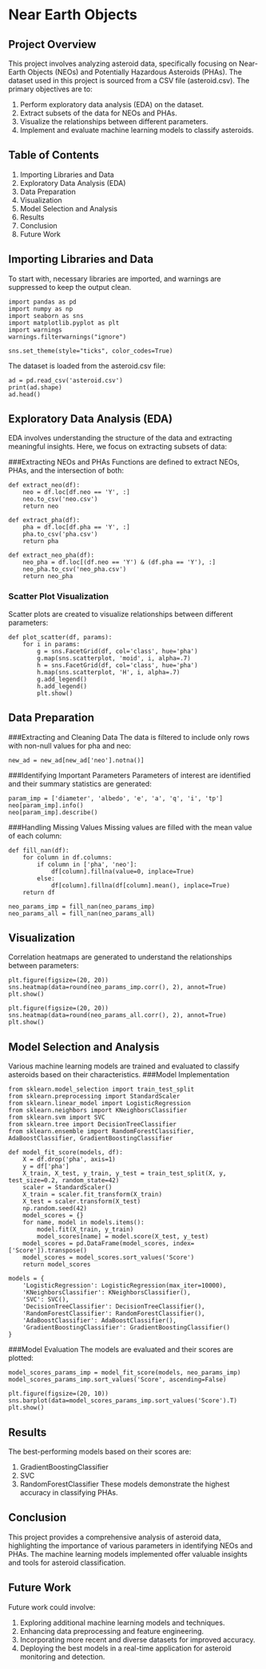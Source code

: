 # **Near Earth Objects**
## **Project Overview**
This project involves analyzing asteroid data, specifically focusing on Near-Earth Objects (NEOs) and Potentially Hazardous Asteroids (PHAs). The dataset used in this project is sourced from a CSV file (asteroid.csv). The primary objectives are to:
1. Perform exploratory data analysis (EDA) on the dataset.
2. Extract subsets of the data for NEOs and PHAs.
3. Visualize the relationships between different parameters.
4. Implement and evaluate machine learning models to classify asteroids.

## **Table of Contents**
1. Importing Libraries and Data
2. Exploratory Data Analysis (EDA)
3. Data Preparation
4. Visualization
5. Model Selection and Analysis
6. Results
7. Conclusion
8. Future Work

## Importing Libraries and Data
To start with, necessary libraries are imported, and warnings are suppressed to keep the output clean.
```
import pandas as pd
import numpy as np
import seaborn as sns
import matplotlib.pyplot as plt
import warnings
warnings.filterwarnings("ignore")

sns.set_theme(style="ticks", color_codes=True)
```

The dataset is loaded from the asteroid.csv file:
```
ad = pd.read_csv('asteroid.csv')
print(ad.shape)
ad.head()
```


## Exploratory Data Analysis (EDA)
EDA involves understanding the structure of the data and extracting meaningful insights. Here, we focus on extracting subsets of data:

###Extracting NEOs and PHAs
Functions are defined to extract NEOs, PHAs, and the intersection of both:
```
def extract_neo(df):
    neo = df.loc[df.neo == 'Y', :]
    neo.to_csv('neo.csv')
    return neo

def extract_pha(df):
    pha = df.loc[df.pha == 'Y', :]
    pha.to_csv('pha.csv')
    return pha

def extract_neo_pha(df):
    neo_pha = df.loc[(df.neo == 'Y') & (df.pha == 'Y'), :]
    neo_pha.to_csv('neo_pha.csv')
    return neo_pha
```

### Scatter Plot Visualization
Scatter plots are created to visualize relationships between different parameters:
```
def plot_scatter(df, params):
    for i in params:
        g = sns.FacetGrid(df, col='class', hue='pha')
        g.map(sns.scatterplot, 'moid', i, alpha=.7)
        h = sns.FacetGrid(df, col='class', hue='pha')
        h.map(sns.scatterplot, 'H', i, alpha=.7)
        g.add_legend()
        h.add_legend()
        plt.show()
```


## Data Preparation
###Extracting and Cleaning Data
The data is filtered to include only rows with non-null values for pha and neo:
```new_ad = ad[ad['pha'].notna()]
new_ad = new_ad[new_ad['neo'].notna()]
```

###Identifying Important Parameters
Parameters of interest are identified and their summary statistics are generated:
```
param_imp = ['diameter', 'albedo', 'e', 'a', 'q', 'i', 'tp']
neo[param_imp].info()
neo[param_imp].describe()
```

###Handling Missing Values
Missing values are filled with the mean value of each column:
```
def fill_nan(df):
    for column in df.columns:
        if column in ['pha', 'neo']:
            df[column].fillna(value=0, inplace=True)
        else:
            df[column].fillna(df[column].mean(), inplace=True)
    return df

neo_params_imp = fill_nan(neo_params_imp)
neo_params_all = fill_nan(neo_params_all)
```


## Visualization
Correlation heatmaps are generated to understand the relationships between parameters:
```
plt.figure(figsize=(20, 20))
sns.heatmap(data=round(neo_params_imp.corr(), 2), annot=True)
plt.show()

plt.figure(figsize=(20, 20))
sns.heatmap(data=round(neo_params_all.corr(), 2), annot=True)
plt.show()
```


## Model Selection and Analysis
Various machine learning models are trained and evaluated to classify asteroids based on their characteristics.
###Model Implementation
```
from sklearn.model_selection import train_test_split
from sklearn.preprocessing import StandardScaler
from sklearn.linear_model import LogisticRegression
from sklearn.neighbors import KNeighborsClassifier
from sklearn.svm import SVC
from sklearn.tree import DecisionTreeClassifier
from sklearn.ensemble import RandomForestClassifier, AdaBoostClassifier, GradientBoostingClassifier

def model_fit_score(models, df):
    X = df.drop('pha', axis=1)
    y = df['pha']
    X_train, X_test, y_train, y_test = train_test_split(X, y, test_size=0.2, random_state=42)
    scaler = StandardScaler()
    X_train = scaler.fit_transform(X_train)
    X_test = scaler.transform(X_test)
    np.random.seed(42)
    model_scores = {}
    for name, model in models.items():
        model.fit(X_train, y_train)
        model_scores[name] = model.score(X_test, y_test)
    model_scores = pd.DataFrame(model_scores, index=['Score']).transpose()
    model_scores = model_scores.sort_values('Score')
    return model_scores

models = {
    'LogisticRegression': LogisticRegression(max_iter=10000),
    'KNeighborsClassifier': KNeighborsClassifier(),
    'SVC': SVC(),
    'DecisionTreeClassifier': DecisionTreeClassifier(),
    'RandomForestClassifier': RandomForestClassifier(),
    'AdaBoostClassifier': AdaBoostClassifier(),
    'GradientBoostingClassifier': GradientBoostingClassifier()
}
```

###Model Evaluation
The models are evaluated and their scores are plotted:
```
model_scores_params_imp = model_fit_score(models, neo_params_imp)
model_scores_params_imp.sort_values('Score', ascending=False)

plt.figure(figsize=(20, 10))
sns.barplot(data=model_scores_params_imp.sort_values('Score').T)
plt.show()
```


## Results
The best-performing models based on their scores are:
1. GradientBoostingClassifier
2. SVC
3. RandomForestClassifier
These models demonstrate the highest accuracy in classifying PHAs.


## Conclusion
This project provides a comprehensive analysis of asteroid data, highlighting the importance of various parameters in identifying NEOs and PHAs. The machine learning models implemented offer valuable insights and tools for asteroid classification.

## Future Work
Future work could involve:
1. Exploring additional machine learning models and techniques.
2. Enhancing data preprocessing and feature engineering.
3. Incorporating more recent and diverse datasets for improved accuracy.
4. Deploying the best models in a real-time application for asteroid monitoring and detection.
